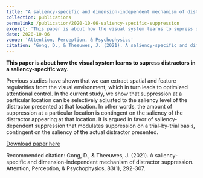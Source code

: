 ```yaml
---
title: "A saliency-specific and dimension-independent mechanism of distractor suppression"
collection: publications
permalink: /publication/2020-10-06-saliency-specific-suppression
excerpt: 'This paper is about how the visual system learns to supress distractors in a saliency-specific way.'
date: 2020-10-06
venue: 'Attention, Perception, & Psychophysics'
citation: 'Gong, D., & Theeuwes, J. (2021). A saliency-specific and dimension-independent mechanism of distractor suppression. Attention, Perception, & Psychophysics, 83(1), 292-307.'
---
```

**This paper is about how the visual system learns to supress distractors in a saliency-specific way.**

Previous studies have shown that we can extract spatial and feature regularities from the visual environment, which in turn leads to optimized attentional control. In the current study, we show that suppression at a particular location can be selectively adjusted to the saliency level of the distractor presented at that location. In other words, the amount of suppression at a particular location is contingent on the saliency of the distractor appearing at that location. It is argued in favor of saliency-dependent suppression that modulates suppression on a trial-by-trial basis, contingent on the saliency of the actual distractor presented.

[Download paper here](http://daniel-gong.github.io/files/Gong&Theeuwes_2020.pdf)

Recommended citation: Gong, D., & Theeuwes, J. (2021). A saliency-specific and dimension-independent mechanism of distractor suppression. Attention, Perception, & Psychophysics, 83(1), 292-307.